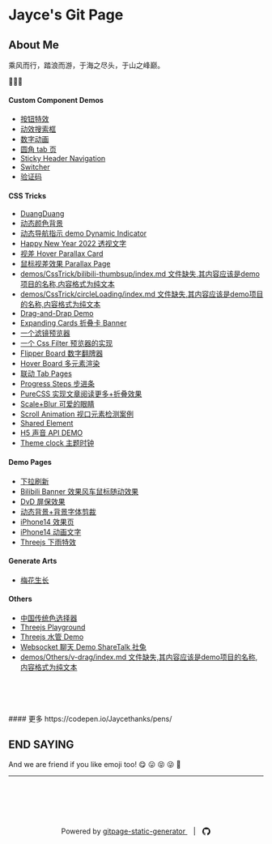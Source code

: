 # Jayce's Git Page 

## About Me

乘风而行，踏浪而游，于海之尽头，于山之峰巅。

🥳🥳🥳

#### Custom Component Demos
- [按钮特效
](https://jaycethanks.github.io/demos/Components/effect-buttons/dist)
- [动效搜索框
](https://jaycethanks.github.io/demos/Components/hidden-search-widget/dist)
- [数字动画
](https://jaycethanks.github.io/demos/Components/number-animation/dist)
- [圆角 tab 页
](https://jaycethanks.github.io/demos/Components/radius-tabs/dist)
- [Sticky Header Navigation
](https://jaycethanks.github.io/demos/Components/sticky-navbar/dist)
- [Switcher
](https://jaycethanks.github.io/demos/Components/switcher/dist)
- [验证码
](https://jaycethanks.github.io/demos/Components/verify-code/dist)
#### CSS Tricks
- [DuangDuang](https://jaycethanks.github.io/demos/CssTrick/DuangDuang/dist)
- [动态颜色背景](https://jaycethanks.github.io/demos/CssTrick/DynamicBackgroundColor/dist)
- [动态导航指示 demo Dynamic Indicator](https://jaycethanks.github.io/demos/CssTrick/DynamicNavgatorIndicator/dist)
- [Happy New Year 2022 透视文字](https://jaycethanks.github.io/demos/CssTrick/HappyNewYear2022/dist)
- [视差 Hover Parallax Card](https://jaycethanks.github.io/demos/CssTrick/ParallaxCard/dist)
- [鼠标视差效果 Parallax Page](https://jaycethanks.github.io/demos/CssTrick/ParallaxPage/dist)
- [demos/CssTrick/bilibili-thumbsup/index.md 文件缺失,其内容应该是demo项目的名称,内容格式为纯文本](https://jaycethanks.github.io/demos/CssTrick/bilibili-thumbsup/dist)
- [demos/CssTrick/circleLoading/index.md 文件缺失,其内容应该是demo项目的名称,内容格式为纯文本](https://jaycethanks.github.io/demos/CssTrick/circleLoading/dist)
- [Drag-and-Drap Demo
](https://jaycethanks.github.io/demos/CssTrick/drag-n-drop/dist)
- [Expanding Cards 折叠卡 Banner](https://jaycethanks.github.io/demos/CssTrick/expanding-cards/dist)
- [一个滤镜预览器
](https://jaycethanks.github.io/demos/CssTrick/filter-switch/dist)
- [一个 Css Filter 预览器的实现](https://jaycethanks.github.io/demos/CssTrick/filtercomparison/dist)
- [Flipper Board 数字翻牌器](https://jaycethanks.github.io/demos/CssTrick/fliper-board/dist)
- [Hover Board 多元素渲染](https://jaycethanks.github.io/demos/CssTrick/hover-board/dist)
- [联动 Tab Pages](https://jaycethanks.github.io/demos/CssTrick/interactiveCarousel/dist)
- [Progress Steps 步进条](https://jaycethanks.github.io/demos/CssTrick/progress-steps/dist)
- [PureCSS 实现文章阅读更多+折叠效果](https://jaycethanks.github.io/demos/CssTrick/purecss-continue-reading/dist)
- [ Scale+Blur 可爱的眼睛](https://jaycethanks.github.io/demos/CssTrick/scale-blur/dist)
- [Scroll Animation 视口元素检测案例](https://jaycethanks.github.io/demos/CssTrick/scroll-animation/dist)
- [Shared Element
](https://jaycethanks.github.io/demos/CssTrick/shared-element/dist)
- [H5 声音 API DEMO
](https://jaycethanks.github.io/demos/CssTrick/sound-board/dist)
- [Theme clock 主题时钟](https://jaycethanks.github.io/demos/CssTrick/theme-clock/dist)
#### Demo Pages

- [下拉刷新
](https://jaycethanks.github.io/demos/DemoPages/DragPullRefresh/dist)
- [Bilibili Banner 效果风车鼠标随动效果
](https://jaycethanks.github.io/demos/DemoPages/bilibili-banner/dist)
- [DvD 屏保效果
](https://jaycethanks.github.io/demos/DemoPages/dvd-screensaver/dist)
- [动态背景+背景字体剪裁](https://jaycethanks.github.io/demos/DemoPages/dynamicText/dist)
- [iPhone14 效果页
](https://jaycethanks.github.io/demos/DemoPages/iphone-14/dist)
- [iPhone14 动画文字
](https://jaycethanks.github.io/demos/DemoPages/iphone14pro-text/dist)
- [Threejs 下雨特效
](https://jaycethanks.github.io/demos/DemoPages/threejs-rain/dist)
#### Generate Arts

- [梅花生长
](https://jaycethanks.github.io/demos/GenerateArts/plum-effect/dist)
#### Others
- [中国传统色选择器
](https://jaycethanks.github.io/demos/Others/ChinaTradColorPick/dist)
- [Threejs Playground
](https://jaycethanks.github.io/demos/Others/ThreeJsDemoPlatform/dist)
- [Threejs 水管 Demo
](https://jaycethanks.github.io/demos/Others/ThreejsPipesMapping/dist)
- [Websocket 聊天 Demo ShareTalk 社兔
](https://jaycethanks.github.io/demos/Others/rabbitChat/dist)
- [demos/Others/v-drag/index.md 文件缺失,其内容应该是demo项目的名称,内容格式为纯文本](https://jaycethanks.github.io/demos/Others/v-drag/dist)
<br/>
<br/>
<br/>
<br/>
#### 更多 https://codepen.io/Jaycethanks/pens/



## END SAYING

And we are friend if you like emoji too! 😋 😛 😝 😜 🤪









<hr />
<p style="text-align: center; margin-top: 100px">
  Powered by
  <a href="https://github.com/jaycethanks/gitpage-static-generator"> gitpage-static-generator </a> &nbsp;&nbsp; |&nbsp;&nbsp;  <a style="vertical-align:sub" href="https://github.com/jaycethanks" title="GitHub" class="jsx-75b7a50d20f1581e hover-black mr2">
  <svg viewBox="0 0 16 16" width="18" height="18" fill="currentColor" data-darkreader-inline-fill="" style="--darkreader-inline-fill:currentColor;"><path d="M14.0609 4.65755C13.435 3.58505 12.5859 2.73595 11.5135 2.11005C10.4409 1.48413 9.26999 1.17125 7.99989 1.17125C6.72994 1.17125 5.55864 1.48423 4.4863 2.11005C3.4138 2.73591 2.56476 3.58505 1.9388 4.65755C1.31295 5.73002 1 6.90116 1 8.17095C1 9.69625 1.44501 11.0678 2.33526 12.2861C3.22542 13.5044 4.37536 14.3474 5.78501 14.8153C5.94909 14.8457 6.07056 14.8243 6.14954 14.7516C6.22855 14.6787 6.26801 14.5875 6.26801 14.4782C6.26801 14.46 6.26644 14.296 6.26341 13.9861C6.26028 13.6761 6.25881 13.4057 6.25881 13.175L6.04917 13.2113C5.91551 13.2358 5.74689 13.2461 5.54331 13.2432C5.33983 13.2404 5.1286 13.219 4.90989 13.1794C4.69109 13.1401 4.48757 13.0489 4.29919 12.9062C4.11091 12.7634 3.97725 12.5764 3.89823 12.3457L3.80709 12.136C3.74634 11.9963 3.6507 11.8412 3.52004 11.6712C3.38937 11.501 3.25724 11.3856 3.12358 11.3249L3.05977 11.2792C3.01724 11.2488 2.97779 11.2122 2.9413 11.1697C2.90484 11.1273 2.87755 11.0847 2.85932 11.0421C2.84106 10.9995 2.85619 10.9646 2.90487 10.9371C2.95356 10.9097 3.04154 10.8964 3.1692 10.8964L3.35142 10.9236C3.47295 10.948 3.62328 11.0208 3.80259 11.1424C3.98181 11.2639 4.12914 11.4218 4.2446 11.6162C4.38443 11.8654 4.55289 12.0552 4.75046 12.1859C4.94788 12.3166 5.14692 12.3818 5.3474 12.3818C5.54788 12.3818 5.72103 12.3666 5.86692 12.3364C6.01265 12.306 6.14938 12.2603 6.27704 12.1996C6.33173 11.7923 6.48062 11.4794 6.72359 11.2607C6.37728 11.2243 6.06593 11.1695 5.78938 11.0966C5.51299 11.0236 5.22737 10.9052 4.93271 10.741C4.6379 10.577 4.39334 10.3733 4.19895 10.1304C4.00454 9.88734 3.84499 9.56824 3.72052 9.17337C3.59598 8.77835 3.5337 8.32268 3.5337 7.80622C3.5337 7.07086 3.77377 6.4451 4.2538 5.92858C4.02893 5.37573 4.05016 4.75597 4.31755 4.06936C4.49377 4.01461 4.75509 4.05569 5.1014 4.19236C5.44777 4.32909 5.70137 4.44621 5.86245 4.54332C6.02354 4.6404 6.15261 4.72267 6.24984 4.78939C6.81505 4.63147 7.39832 4.55249 7.99982 4.55249C8.60133 4.55249 9.18473 4.63147 9.74996 4.78939L10.0963 4.57075C10.3331 4.42486 10.6128 4.29116 10.9347 4.16963C11.2567 4.04816 11.503 4.0147 11.6732 4.06945C11.9465 4.75609 11.9709 5.37582 11.7459 5.92867C12.2259 6.4452 12.4661 7.07112 12.4661 7.80632C12.4661 8.32277 12.4036 8.77989 12.2793 9.17794C12.1548 9.57606 11.9938 9.89485 11.7964 10.135C11.5988 10.3751 11.3526 10.5771 11.058 10.7411C10.7633 10.9052 10.4776 11.0236 10.2012 11.0966C9.92465 11.1695 9.6133 11.2244 9.26699 11.2608C9.58284 11.5342 9.7408 11.9656 9.7408 12.555V14.478C9.7408 14.5872 9.77879 14.6784 9.85483 14.7513C9.93078 14.8241 10.0507 14.8455 10.2148 14.815C11.6246 14.3472 12.7746 13.5041 13.6647 12.2858C14.5547 11.0676 14.9999 9.69599 14.9999 8.17069C14.9996 6.90106 14.6865 5.73002 14.0609 4.65755Z"></path></svg>
  </a>
</p>


